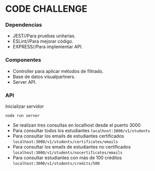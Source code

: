 CODE CHALLENGE
==============

### Dependencias
- JEST//Para pruebas unitarias.
- ESLint//Para mejorar código.
- EXPRESS//Para implementar API.

### Componentes
- Controller para aplicar métodos de filtrado.
- Base de datos visualpartners.
- Server API.

### API
Inicializar servidor
``` shell
node run server
```
- Se realizan tres consultas en localhost desde el puerto 3000
- Para consultar todos los estudiantes `localhost:3000/v1/students`
- Para consultar los emails de estudiantes certificados `localhost:3000/v1/students/certificates/emails`
- Para consultar los emails de estudiantes no certificados `localhost:3000/v1/students/nocertificates/emails`
- Para consultar estudiantes con más de 100 créditos `localhost:3000/v1/students/credits/500`
